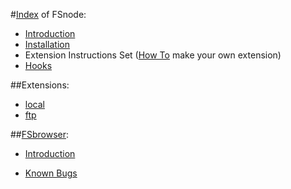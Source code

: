 #[Index](https://github.com/sentfanwyaerda/FSnode/blob/master/manual/Index.md) of FSnode:
- [Introduction](https://github.com/sentfanwyaerda/FSnode/blob/master/manual/Introduction.md)
- [Installation](https://github.com/sentfanwyaerda/FSnode/blob/master/manual/Installation.md)
- Extension Instructions Set ([How To](https://github.com/sentfanwyaerda/FSnode/blob/master/manual/HowTo.md) make your own extension)
- [Hooks](https://github.com/sentfanwyaerda/FSnode/blob/master/manual/Hooks.md)

##Extensions:
- [local](https://github.com/sentfanwyaerda/FSnode/blob/master/manual/FSnode_local.md)
- [ftp](https://github.com/sentfanwyaerda/FSnode/blob/master/manual/FSnode_ftp.md)

##[FSbrowser](https://github.com/sentfanwyaerda/FSnode/blob/master/manual/FSbrowser.md):
- [Introduction](https://github.com/sentfanwyaerda/FSnode/blob/master/manual/FSbrowser.md)

   
- [Known Bugs](https://github.com/sentfanwyaerda/FSnode/blob/master/manual/Known_Bugs.md)